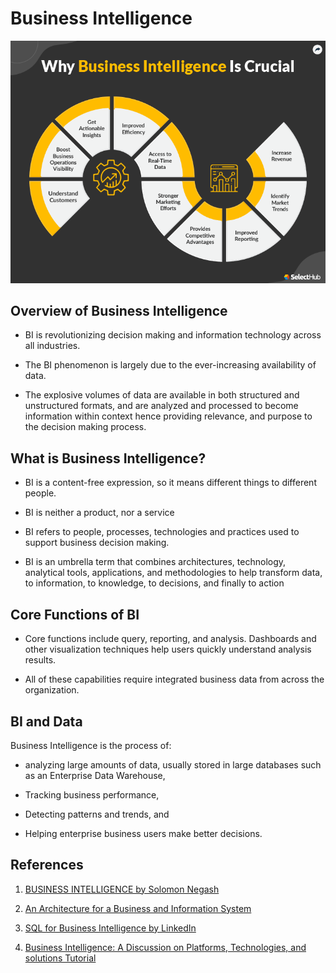 # Business Intelligence

![](./why-business-intelligence-is-crucial.webp)

## Overview of Business Intelligence

* BI is revolutionizing decision making and
information technology across all industries. 

* The BI phenomenon is largely due to the 
  ever-increasing availability of data.

* The explosive volumes of data are available in
both structured and unstructured formats, and
are analyzed and processed to become
information within context hence providing
relevance, and purpose to the decision making
process.

## What is Business Intelligence?

* BI is a content-free expression, so it means
different things to different people.

* BI is neither a product, nor a service

* BI refers to people, processes, technologies and
practices used to support business decision
making.

* BI is an umbrella term that combines
architectures, technology, analytical tools,
applications, and methodologies to help
transform data, to information, to knowledge,
to decisions, and finally to action

## Core Functions of BI

* Core functions include query, reporting, and
analysis. Dashboards and other visualization
techniques help users quickly understand
analysis results.

* All of these capabilities require integrated
business data from across the organization. 

## BI and Data

Business Intelligence is the process of:

* analyzing large amounts of data, usually stored 
in large databases such as an Enterprise Data Warehouse,

* Tracking business performance,

* Detecting patterns and trends, and

* Helping enterprise business users make better decisions.


## References

1. [BUSINESS INTELLIGENCE by Solomon Negash ](./Business_Intelligence_by_Solomon_Negash_20_pages.pdf)

2. [An Architecture for a Business and Information System](./An_Architecture_for_a_Business_and_Information_System_21_pages.pdf)

3. [SQL for Business Intelligence by LinkedIn](./SQL_for_Business_Intelligence_LinkedIn.md)

4. [Business Intelligence: A Discussion on Platforms, Technologies, and solutions Tutorial](https://www.rcis-conf.com/rcis2013/document/TUTO/Tutorial_6-Slides.pdf)